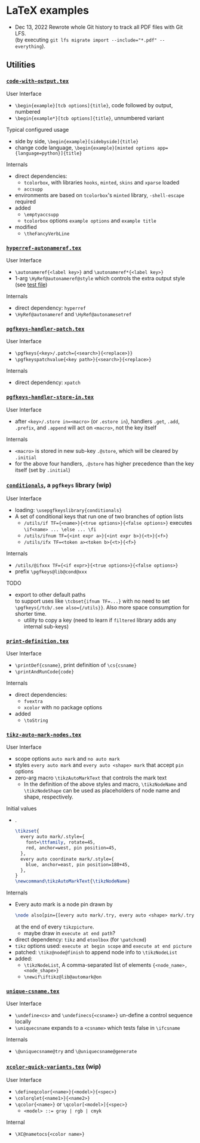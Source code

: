 # LaTeX examples

- Dec 13, 2022
    Rewrote whole Git history to track all PDF files with Git LFS.\
    (by executing `git lfs migrate import --include="*.pdf" --everything`).

## Utilities

### [`code-with-output.tex`](utilities/code-with-output.tex)

User Interface
 - `\begin{example}[tcb options]{title}`, code followed by output, numbered 
 - `\begin{example*}[tcb options]{title}`, unnumbered variant

Typical configured usage
 - side by side, `\begin{example}[sidebyside]{title}`
 - change code language, `\begin{example}[minted options app={language=python}]{title}`

Internals
 - direct dependencies: 
   - `tcolorbox`, with libraries `hooks`, `minted`, `skins` and `xparse` loaded
   - `accsupp`
 - environments are based on `tcolorbox`'s  `minted` library, `-shell-escape` required
 - added
   - `\emptyaccsupp`
   - `tcolorbox` options `example options` and `example title`
 - modified
   - `\theFancyVerbLine`


### [`hyperref-autonameref.tex`](utilities/hyperref-autonameref.tex)

User Interface
  - `\autonameref{<label key>}` and `\autonameref*{<label key>}`
  - 1-arg `\HyRef@autonameref@style` which controls the extra output style (see [test file](test/hyperref-autonameref-test.tex))

Internals
  - direct dependency: `hyperref`
  - `\HyRef@autonameref` and `\HyRef@autonamesetref`


### [`pgfkeys-handler-patch.tex`](utilities/pgfkeys-handler-patch.tex)

User Interface
 - `\pgfkeys{<key>/.patch={<search>}{<replace>}}`
 - `\pgfkeyspatchvalue{<key path>}{<search>}{<replace>}`

Internals
 - direct dependency: `xpatch`


### [`pgfkeys-handler-store-in.tex`](utilities/pgfkeys-handler-store-in.tex)

User Interface
 - after `<key>/.store in=<macro>` (or `.estore in`), handlers `.get`, `.add`, `.prefix`, and `.append` will act on `<macro>`, not the key itself

Internals
 - `<macro>` is stored in new sub-key `.@store`, which will be cleared by `.initial`
 - for the above four handlers, `.@store` has higher precedence than the key itself (set by `.initial`)

 ### [`conditionals`](utilities/pgfkeyslibraryconditionals.code.tex), a `pgfkeys` library (wip)

User Interface
  - loading: `\usepgfkeyslibrary{conditionals}`
  - A set of conditional keys that run one of two branches of option lists
    - `/utils/if TF={<name>}{<true options>}{<false options>}`
      executes `\if<name> ... \else ... \fi`
    - `/utils/ifnum TF={<int expr a>}{<int expr b>}{<t>}{<f>}`
    - `/utils/ifx TF=<token a><token b>{<t>}{<f>}`

Internals
  - `/utils/@ifxxx TF={<if expr>}{<true options>}{<false options>}`
  - prefix `\pgfkeys@lib@cond@xxx`

TODO
  - export to other default paths\
    to support uses like `\tcbset{ifnum TF=...}` with no need to set `\pgfkeys{/tcb/.see also={/utils}}`.  Also more space consumption for shorter time.
    - utility to copy a key (need to learn if `filtered` library adds any internal sub-keys)

### [`print-definition.tex`](utilities/print-definition.tex)

User Interface
 - `\printDef{csname}`, print definition of `\cs{csname}`
 - `\printAndRunCode{code}`

Internals
 - direct dependencies:
   - `fvextra`
   - `xcolor` with no package options
 - added
   - `\toString`


### [`tikz-auto-mark-nodes.tex`](utilities/tikz-auto-mark-nodes.tex)

User Interface
 - scope options `auto mark` and `no auto mark`
 - styles `every auto mark` and `every auto <shape> mark` that accept `pin` options
 - zero-arg macro `\tikzAutoMarkText` that controls the mark text
   - In the definition of the above styles and macro, `\tikzNodeName` and `\tikzNodeShape` can be used as placeholders of node name and shape, respectively.

Initial values
  - .
    ```tex
    \tikzset{
      every auto mark/.style={
        font=\ttfamily, rotate=45,
        red, anchor=west, pin position=45,
      },
      every auto coordinate mark/.style={
        blue, anchor=east, pin position=180+45,
      },
    }
    \newcommand\tikzAutoMarkText{\tikzNodeName}
    ```

Internals
 - Every auto mark is a node pin drawn by 
    ```tex
    \node also[pin={[every auto mark/.try, every auto <shape> mark/.try]{\tikzAutoMarkText}}] (\tikzNodeName);
    ```
    at the end of every `tikzpicture`.
    - maybe draw in `execute at end path`?
 - direct dependency: `tikz` and `etoolbox` (for `\patchcmd`)
 - `tikz` options used: `execute at begin scope` and `execute at end picture`
 - patched: `\tikz@node@finish` to append node info to `\tikzNodeList`
 - added:
    - `\tikzNodeList`, A comma-separated list of elements `{<node_name>, <node_shape>}`
    - `\newif\iftikz@lib@automark@on`

### [`unique-csname.tex`](utilities/unique-csname.tex)

User Interface
 - `\undefine<cs>` and `\undefinecs{<csname>}` un-define a control sequence locally
 - `\uniquecsname` expands to a `<csname>` which tests false in `\ifcsname`

Internals
 - `\@uniquecsname@try` and `\@uniquecsname@generate`

### [`xcolor-quick-variants.tex`](utilities/xcolor-quick-variants.tex) (wip)

User Interface
 - `\defineqcolor{<name>}{<model>}{<spec>}`
 - `\colorqlet{<name1>}{<name2>}`
 - `\qcolor{<name>}` or `\qcolor[<model>]{<spec>}`
   - `<model> ::= gray | rgb | cmyk`

Internal
 - `\XC@nametocs{<color name>}`
